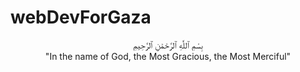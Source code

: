# webDevForGaza
<center>
بِسْمِ ٱللَّٰهِ ٱلرَّحْمَٰنِ ٱلرَّحِيمِ<br>
"In the name of God, the Most Gracious, the Most Merciful"
</center>
